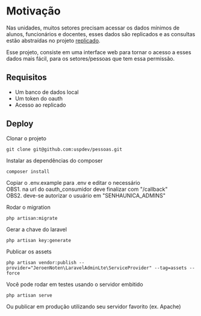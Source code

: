 # Motivação

Nas unidades, muitos setores precisam acessar os dados mínimos de alunos, funcionários e docentes,
esses dados são replicados e as consultas estão abstraídas no projeto [replicado](https://github.com/uspdev/replicado). 

Esse projeto, consiste em uma interface web para tornar o acesso a esses dados mais fácil, para os setores/pessoas que tem essa permissão.

## Requisitos

* Um banco de dados local 
* Um token do oauth
* Acesso ao replicado

## Deploy

Clonar o projeto

    git clone git@github.com:uspdev/pessoas.git

Instalar as dependências do composer

    composer install
    
Copiar o .env.example para .env e editar o necessário\
OBS1. na url do oauth_consumidor deve finalizar com "/callback"\
OBS2. deve-se autorizar o usuário em "SENHAUNICA_ADMINS"

Rodar o migration

    php artisan:migrate

Gerar a chave do laravel

    php artisan key:generate

Publicar os assets

    php artisan vendor:publish --provider="JeroenNoten\LaravelAdminLte\ServiceProvider" --tag=assets --force

Você pode rodar em testes usando o servidor embitido

    php artisan serve

Ou publicar em produção utilizando seu servidor favorito (ex. Apache)